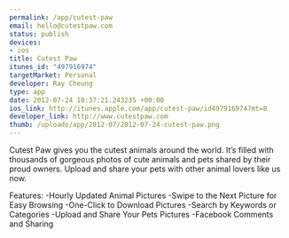 ```yaml
--- 
permalink: /app/cutest-paw
email: hello@cutestpaw.com
status: publish
devices: 
- ios
title: Cutest Paw
itunes_id: "497916974"
targetMarket: Personal
developer: Ray Cheung
type: app
date: 2012-07-24 10:37:21.243235 +00:00
ios_link: http://itunes.apple.com/app/cutest-paw/id497916974?mt=8
developer_link: http://www.cutestpaw.com
thumb: /uploads/app/2012-07/2012-07-24-cutest-paw.png
---
```


Cutest Paw gives you the cutest animals around the world. It’s filled with thousands of gorgeous photos of cute animals and pets shared by their proud owners. Upload and share your pets with other animal lovers like us now.


Features:
-Hourly Updated Animal Pictures
-Swipe to the Next Picture for Easy Browsing
-One-Click to Download Pictures
-Search by Keywords or Categories
-Upload and Share Your Pets Pictures
-Facebook Comments and Sharing
